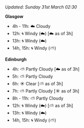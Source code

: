 *Updated: Sunday 31st March 02:30*

**Glasgow**

* 4h - 11h: :cloud: Cloudy
* 12h: :cyclone: Windy (:cloud:) [:cloud: as of 3h]
* 13h: :cyclone: Windy (:cloud:)
* 14h, 15h: :cyclone: Windy (:partly_sunny:)

**Edinburgh**

* 4h: :partly_sunny: Partly Cloudy [:cloud: as of 3h]
* 5h: :partly_sunny: Partly Cloudy
* 6h: :sunny: Clear [:partly_sunny: as of 3h]
* 7h: :partly_sunny: Partly Cloudy [:sunny: as of 3h]
* 8h - 11h: :partly_sunny: Partly Cloudy
* 12h: :cyclone: Windy (:cloud:) [:partly_sunny: as of 3h]
* 13h: :cyclone: Windy (:cloud:)
* 14h, 15h: :cyclone: Windy (:partly_sunny:)
